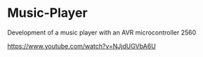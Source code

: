 # Music-Player
Development of a music player with an AVR microcontroller 2560

https://www.youtube.com/watch?v=NJjdUGVbA6U
